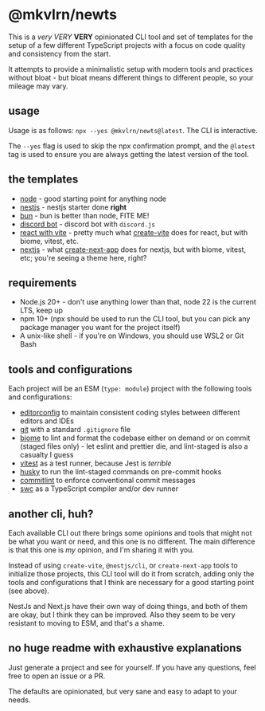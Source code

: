 # @mkvlrn/newts

This is a _very_ _VERY_ **VERY** opinionated CLI tool and set of templates for the setup of a few different TypeScript projects with a focus on code quality and consistency from the start.

It attempts to provide a minimalistic setup with modern tools and practices without bloat - but bloat means different things to different people, so your mileage may vary.

## usage

Usage is as follows: `npx --yes @mkvlrn/newts@latest`. The CLI is interactive.

The `--yes` flag is used to skip the npx confirmation prompt, and the `@latest` tag is used to ensure you are always getting the latest version of the tool.

## the templates

- [node](https://github.com/mkvlrn/template-node) - good starting point for anything node
- [nestjs](https://github.com/mkvlrn/template-nestjs) - nestjs starter done **right**
- [bun](https://github.com/mkvlrn/template-bun) - bun is better than node, FITE ME!
- [discord bot](https://github.com/mkvlrn/template-discordbot) - discord bot with `discord.js`
- [react with vite](https://github.com/mkvlrn/template-vite-react) - pretty much what [create-vite](https://github.com/vitejs/vite/tree/main/packages/create-vite) does for react, but with biome, vitest, etc.
- [nextjs](https://github.com/mkvlrn/template-next) - what [create-next-app](https://github.com/vercel/next.js/tree/canary/packages/create-next-app) does for nextjs, but with biome, vitest, etc; you're seeing a theme here, right?

## requirements

- Node.js 20+ - don't use anything lower than that, node 22 is the current LTS, keep up
- npm 10+ (npx should be used to run the CLI tool, but you can pick any package manager you want for the project itself)
- A unix-like shell - if you're on Windows, you should use WSL2 or Git Bash

## tools and configurations

Each project will be an ESM (`type: module`) project with the following tools and configurations:

- [editorconfig](https://editorconfig.org/) to maintain consistent coding styles between different editors and IDEs
- [git](https://git-scm.com/) with a standard `.gitignore` file
- [biome](https://github.com/biomejs/biome) to lint and format the codebase either on demand or on commit (staged files only) - let eslint and prettier die, and lint-staged is also a casualty I guess
- [vitest](https://vitest.dev/) as a test runner, because Jest is _terrible_
- [husky](https://github.com/typicode/husky) to run the lint-staged commands on pre-commit hooks
- [commitlint](https://commitlint.js.org/) to enforce conventional commit messages
- [swc](https://github.com/swc-project/swc) as a TypeScript compiler and/or dev runner

## another cli, huh?

Each available CLI out there brings some opinions and tools that might not be what you want or need, and this one is no different. The main difference is that this one is _my_ opinion, and I'm sharing it with you.

Instead of using `create-vite`, `@nestjs/cli`, or `create-next-app` tools to initialize those projects, this CLI tool will do it from scratch, adding only the tools and configurations that I think are necessary for a good starting point (see above).

NestJs and Next.js have their own way of doing things, and both of them are okay, but I think they can be improved. Also they seem to be very resistant to moving to ESM, and that's a shame.

## no huge readme with exhaustive explanations

Just generate a project and see for yourself. If you have any questions, feel free to open an issue or a PR.

The defaults are opinionated, but very sane and easy to adapt to your needs.
